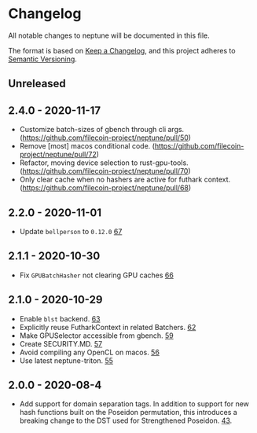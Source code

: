 # Changelog

All notable changes to neptune will be documented in this file.

The format is based on [Keep a Changelog](https://keepachangelog.com/en/1.0.0/),
and this project adheres to [Semantic Versioning](https://book.async.rs/overview/stability-guarantees.html).

## Unreleased

## 2.4.0 - 2020-11-17

- Customize batch-sizes of gbench through cli args. (https://github.com/filecoin-project/neptune/pull/50)
- Remove [most] macos conditional code. (https://github.com/filecoin-project/neptune/pull/72)
- Refactor, moving device selection to rust-gpu-tools. (https://github.com/filecoin-project/neptune/pull/70)
- Only clear cache when no hashers are active for futhark context. (https://github.com/filecoin-project/neptune/pull/68)

## 2.2.0 - 2020-11-01

- Update `bellperson` to `0.12.0`
  [67](https://github.com/filecoin-project/neptune/pull/67)

## 2.1.1 - 2020-10-30

- Fix `GPUBatchHasher` not clearing GPU caches
  [66](https://github.com/filecoin-project/neptune/pull/66)

## 2.1.0 - 2020-10-29

- Enable `blst` backend.
  [63](https://github.com/filecoin-project/neptune/pull/63)
- Explicitly reuse FutharkContext in related Batchers.
  [62](https://github.com/filecoin-project/neptune/pull/62)
- Make GPUSelector accessible from gbench.
  [59](https://github.com/filecoin-project/neptune/pull/59)
- Create SECURITY.MD.
  [57](https://github.com/filecoin-project/neptune/pull/57)
- Avoid compiling any OpenCL on macos.
  [56](https://github.com/filecoin-project/neptune/pull/56)
- Use latest neptune-triton.
  [55](https://github.com/filecoin-project/neptune/pull/55)

## 2.0.0 - 2020-08-4

- Add support for domain separation tags. In addition to support for new hash functions built on the Poseidon permutation,
  this introduces a breaking change to the DST used for Strengthened Poseidon.
  [43](https://github.com/filecoin-project/neptune/pull/43).

